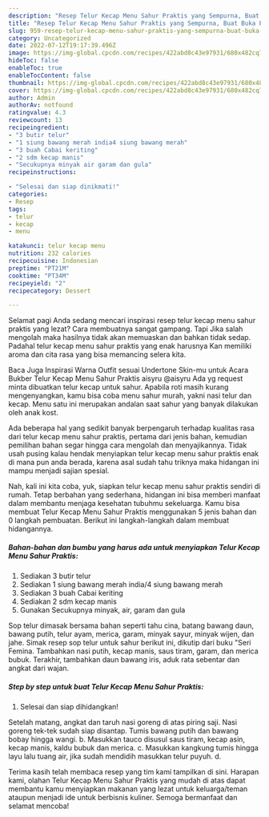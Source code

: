 ```yaml
---
description: "Resep Telur Kecap Menu Sahur Praktis yang Sempurna, Buat Buka Puasa Enak Banget"
title: "Resep Telur Kecap Menu Sahur Praktis yang Sempurna, Buat Buka Puasa Enak Banget"
slug: 959-resep-telur-kecap-menu-sahur-praktis-yang-sempurna-buat-buka-puasa-enak-banget
category: Uncategorized
date: 2022-07-12T19:17:39.496Z
image: https://img-global.cpcdn.com/recipes/422abd8c43e97931/680x482cq70/telur-kecap-menu-sahur-praktis-foto-resep-utama.jpg
hideToc: false
enableToc: true
enableTocContent: false
thumbnail: https://img-global.cpcdn.com/recipes/422abd8c43e97931/680x482cq70/telur-kecap-menu-sahur-praktis-foto-resep-utama.jpg
cover: https://img-global.cpcdn.com/recipes/422abd8c43e97931/680x482cq70/telur-kecap-menu-sahur-praktis-foto-resep-utama.jpg
author: Admin
authorAv: notfound
ratingvalue: 4.3
reviewcount: 13
recipeingredient:
- "3 butir telur"
- "1 siung bawang merah india4 siung bawang merah"
- "3 buah Cabai keriting"
- "2 sdm kecap manis"
- "Secukupnya minyak air garam dan gula"
recipeinstructions:

- "Selesai dan siap dinikmati!"
categories:
- Resep
tags:
- telur
- kecap
- menu

katakunci: telur kecap menu 
nutrition: 232 calories
recipecuisine: Indonesian
preptime: "PT21M"
cooktime: "PT34M"
recipeyield: "2"
recipecategory: Dessert

---
```



Selamat pagi Anda sedang mencari inspirasi resep telur kecap menu sahur praktis yang lezat? Cara membuatnya sangat gampang. Tapi Jika salah mengolah maka hasilnya tidak akan memuaskan dan bahkan tidak sedap. Padahal telur kecap menu sahur praktis yang enak harusnya Kan memiliki aroma dan cita rasa yang bisa memancing selera kita.


Baca Juga Inspirasi Warna Outfit sesuai Undertone Skin-mu untuk Acara Bukber Telur Kecap Menu Sahur Praktis aisyru @aisyru Ada yg request minta dibuatkan telur kecap untuk sahur. Apabila roti masih kurang mengenyangkan, kamu bisa coba menu sahur murah, yakni nasi telur dan kecap. Menu satu ini merupakan andalan saat sahur yang banyak dilakukan oleh anak kost.

Ada beberapa hal yang sedikit banyak berpengaruh terhadap kualitas rasa dari telur kecap menu sahur praktis, pertama dari jenis bahan, kemudian pemilihan bahan segar hingga cara mengolah dan menyajikannya. Tidak usah pusing kalau hendak menyiapkan telur kecap menu sahur praktis enak di mana pun anda berada, karena asal sudah tahu triknya maka hidangan ini mampu menjadi sajian spesial.


Nah, kali ini kita coba, yuk, siapkan telur kecap menu sahur praktis sendiri di rumah. Tetap berbahan yang sederhana, hidangan ini bisa memberi manfaat dalam membantu menjaga kesehatan tubuhmu sekeluarga. Kamu bisa membuat Telur Kecap Menu Sahur Praktis menggunakan 5 jenis bahan dan 0 langkah pembuatan. Berikut ini langkah-langkah dalam membuat hidangannya.

<!--inarticleads1-->

##### Bahan-bahan dan bumbu yang harus ada untuk menyiapkan Telur Kecap Menu Sahur Praktis:

1. Sediakan 3 butir telur
1. Sediakan 1 siung bawang merah india/4 siung bawang merah
1. Sediakan 3 buah Cabai keriting
1. Sediakan 2 sdm kecap manis
1. Gunakan Secukupnya minyak, air, garam dan gula


Sop telur dimasak bersama bahan seperti tahu cina, batang bawang daun, bawang putih, telur ayam, merica, garam, minyak sayur, minyak wijen, dan jahe. Simak resep sop telur untuk sahur berikut ini, dikutip dari buku &#34;Seri Femina. Tambahkan nasi putih, kecap manis, saus tiram, garam, dan merica bubuk. Terakhir, tambahkan daun bawang iris, aduk rata sebentar dan angkat dari wajan. 

<!--inarticleads2-->

##### Step by step untuk buat Telur Kecap Menu Sahur Praktis:


1. Selesai dan siap dihidangkan!

Setelah matang, angkat dan taruh nasi goreng di atas piring saji. Nasi goreng tek-tek sudah siap disantap. Tumis bawang putih dan bawang bobay hingga wangi. b. Masukkan tauco disusul saus tiram, kecap asin, kecap manis, kaldu bubuk dan merica. c. Masukkan kangkung tumis hingga layu lalu tuang air, jika sudah mendidih masukkan telur puyuh. d. 

Terima kasih telah membaca resep yang tim kami tampilkan di sini. Harapan kami, olahan Telur Kecap Menu Sahur Praktis yang mudah di atas dapat membantu kamu menyiapkan makanan yang lezat untuk keluarga/teman ataupun menjadi ide untuk berbisnis kuliner. Semoga bermanfaat dan selamat mencoba!
